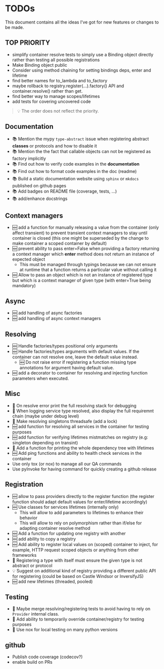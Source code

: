 # TODOs

This document contains all the ideas I've got for new features or changes to be made.

## TOP PRIORITY

- simplify container resolve tests to simply use a Binding object directly rather than testing all possible registrations
- Make Binding object public
- Consider using method chaining for setting bindings deps, enter and lifetime
- find better names for to_lambda and to_factory
- maybe rollback to registry.register(...).factory() API and container.resolve() rather than get.
- find better way to manage scopes/lifetimes
- add tests for covering uncovered code

> :bulb: The order does not reflect the priority.

## Documentation

- :books: Mention the mypy `type-abstract` issue when registering abstract **classes** or protocols and how to disable it
- :books: Mention the the fact that callable objects can not be registered as factory implicitly
- :books: Find out how to verify code examples in the **documentation**
- :books: Find out how to format code examples in the doc (readme)
- :books: Build a static documentation website using `sphinx` or `mkdocs` published on github pages
- :books: Add badges on README file (coverage, tests, ...)
- :books: add/enhance docstrings

## Context managers

- :new: add a function for manually releasing a value from the container (only affect transient) to prevent transient context managers to stay until container is closed (this one might be superseded by the change to make container a scoped container by default)
- :new: prevent ability to pass enter=False when providing a factory returning a context manager which **enter** method does not return an instance of expected object
  - This must be managed through typings because we can not ensure at runtime that a function returns a particular value without calling it
- :new: Allow to pass an object which is not an instance of registered type but which is a context manager of given type (with enter=True being mandatory)

## Async

- :new: add handling of async factories
- :new: add handling of async context managers

## Resolving

- :new: Handle factories/types positional only arguments
- :new: Handle factories/types arguments with default values. If the container can not resolve one, leave the default value instead.
  - :new: Do not raise error if registering a function missing type annotations for argument having default value.
- :new: add a decorator to container for resolving and injecting function parameters when executed.

## Misc

- :bug: On resolve error print the full resolving stack for debugging
- :bug: When logging service type resolved, also display the full requiremnt chain (maybe under debug level)
- :bug: Make resolving singletons threadsafe (add a lock)
- :new: add function for resolving all services in the container for testing purposes
- :new: add function for verifying lifetimes mistmatches on registry (e.g: singleton depending on transint)
- :bug: Add a function for printing the whole dependency tree with lifetimes
- :new: Add ping functions and ability to health check services in the container
- Use only tox (or nox) to manage all our QA commands
- Use pyInvoke for having command for quickly creating a github release

## Registration

- :new: allow to pass providers directly to the register function (the register function should adapt default values for enter/lifetime accordingly)
- :new: Use classes for services lifetimes (internally only)
  - This will allow to add parameters to lifetimes to enhance their behavior
  - This will allow to rely on polymorphism rather than if/else for adapting container resolve method
- :new: Add a function for updating one registry with another
- :new: add ability to copy a registry
- :new: Add ability to register local values on (scoped) container to inject, for example, HTTP request scoped objects or anything from other frameworks
- :bug: Registering a type with itself must ensure the given type is not abstract or protocol
- :bulb: Suggest on additional kind of registry providing a different public API for registering (could be based on Castle Windsor or InversifyJS)
- :new: add new lifetimes (threaded, pooled)

## Testing

- :wrench: Maybe merge resolving/registering tests to avoid having to rely on `Provider` internal class.
- :wrench: Add ability to temporarily override container/registry for testing purposes
- :wrench: Use nox for local testing on many python versions

## github

- Publish code coverage (codecov?)
- enable build on PRs
